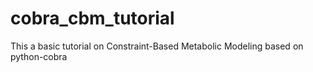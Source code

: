 # cobra_cbm_tutorial
This a basic tutorial on Constraint-Based Metabolic Modeling based on python-cobra
